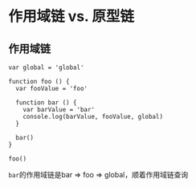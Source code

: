 # 作用域链 vs. 原型链

## 作用域链

    var global = 'global'

    function foo () {
      var fooValue = 'foo'

      function bar () {
        var barValue = 'bar'
        console.log(barValue, fooValue, global)
      }

      bar()
    }

    foo()

`bar`的作用域链是bar => foo => global，顺着作用域链查询